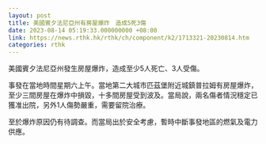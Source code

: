 ```yaml
---
layout: post
title: 美國賓夕法尼亞州有房屋爆炸　造成5死3傷
date: 2023-08-14 05:19:33.000000000 +08:00
link: https://news.rthk.hk/rthk/ch/component/k2/1713321-20230814.htm
categories: rthk
---
```


美國賓夕法尼亞州發生房屋爆炸，造成至少5人死亡、3人受傷。

事發在當地時間星期六上午。當地第二大城市匹茲堡附近城鎮普拉姆有房屋爆炸，至少三間房屋在爆炸中損毀，十多間房屋受到波及。當局說，兩名傷者情況穩定已獲准出院，另外1人傷勢嚴重，需要留院治療。

至於爆炸原因仍有待調查。而當局出於安全考慮，暫時中斷事發地區的燃氣及電力供應。
